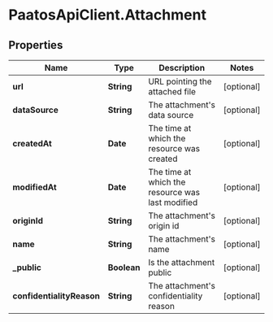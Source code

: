# PaatosApiClient.Attachment

## Properties
Name | Type | Description | Notes
------------ | ------------- | ------------- | -------------
**url** | **String** | URL pointing the attached file | [optional] 
**dataSource** | **String** | The attachment&#39;s data source | [optional] 
**createdAt** | **Date** | The time at which the resource was created | [optional] 
**modifiedAt** | **Date** | The time at which the resource was last modified | [optional] 
**originId** | **String** | The attachment&#39;s origin id | [optional] 
**name** | **String** | The attachment&#39;s name | [optional] 
**_public** | **Boolean** | Is the attachment public | [optional] 
**confidentialityReason** | **String** | The attachment&#39;s confidentiality reason | [optional] 


